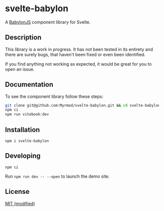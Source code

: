 # svelte-babylon

A [BabylonJS](https://www.babylonjs.com/) component library for Svelte.

## Description
This library is a work in progress. It has not been tested in its entirety and there are surely bugs, that haven't been fixed or even been identified.

If you find anything not working as expected, it would be great for you to open an issue.

## Documentation
To see the component library follow these steps:
```bash
git clone git@github.com:Myrmod/svelte-babylon.git && cd svelte-babylon
npm ci
npm run vitebook:dev
```

## Installation

```
npm i svelte-babylon
```

## Developing

```
npm ci
```

Run `npm run dev -- --open` to launch the demo site.

## License

[MIT (modified)](LICENSE)
